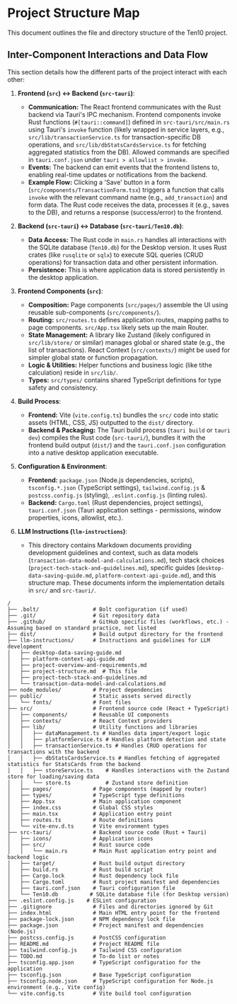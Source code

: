 # Project Structure Map

This document outlines the file and directory structure of the Ten10 project.

## Inter-Component Interactions and Data Flow

This section details how the different parts of the project interact with each other:

1.  **Frontend (`src`) <-> Backend (`src-tauri`)**:

    - **Communication:** The React frontend communicates with the Rust backend via Tauri's IPC mechanism. Frontend components invoke Rust functions (`#[tauri::command]`) defined in `src-tauri/src/main.rs` using Tauri's `invoke` function (likely wrapped in service layers, e.g., `src/lib/transactionService.ts` for transaction-specific DB operations, and `src/lib/dbStatsCardsService.ts` for fetching aggregated statistics from the DB). Allowed commands are specified in `tauri.conf.json` under `tauri > allowlist > invoke`.
    - **Events:** The backend can emit events that the frontend listens to, enabling real-time updates or notifications from the backend.
    - **Example Flow:** Clicking a 'Save' button in a form (`src/components/TransactionForm.tsx`) triggers a function that calls `invoke` with the relevant command name (e.g., `add_transaction`) and form data. The Rust code receives the data, processes it (e.g., saves to the DB), and returns a response (success/error) to the frontend.

2.  **Backend (`src-tauri`) <-> Database (`src-tauri/Ten10.db`)**:

    - **Data Access:** The Rust code in `main.rs` handles all interactions with the SQLite database (`Ten10.db`) for the Desktop version. It uses Rust crates (like `rusqlite` or `sqlx`) to execute SQL queries (CRUD operations) for transaction data and other persistent information.
    - **Persistence:** This is where application data is stored persistently in the desktop application.

3.  **Frontend Components (`src`)**:

    - **Composition:** Page components (`src/pages/`) assemble the UI using reusable sub-components (`src/components/`).
    - **Routing:** `src/routes.ts` defines application routes, mapping paths to page components. `src/App.tsx` likely sets up the main Router.
    - **State Management:** A library like Zustand (likely configured in `src/lib/store/` or similar) manages global or shared state (e.g., the list of transactions). React Context (`src/contexts/`) might be used for simpler global state or function propagation.
    - **Logic & Utilities:** Helper functions and business logic (like tithe calculation) reside in `src/lib/`.
    - **Types:** `src/types/` contains shared TypeScript definitions for type safety and consistency.

4.  **Build Process**:

    - **Frontend:** Vite (`vite.config.ts`) bundles the `src/` code into static assets (HTML, CSS, JS) outputted to the `dist/` directory.
    - **Backend & Packaging:** The Tauri build process (`tauri build` or `tauri dev`) compiles the Rust code (`src-tauri/`), bundles it with the frontend build output (`dist/`) and the `tauri.conf.json` configuration into a native desktop application executable.

5.  **Configuration & Environment**:

    - **Frontend:** `package.json` (Node.js dependencies, scripts), `tsconfig.*.json` (TypeScript settings), `tailwind.config.js` & `postcss.config.js` (styling), `.eslint.config.js` (linting rules).
    - **Backend:** `Cargo.toml` (Rust dependencies, project settings), `tauri.conf.json` (Tauri application settings - permissions, window properties, icons, allowlist, etc.).

6.  **LLM Instructions (`llm-instructions`)**:
    - This directory contains Markdown documents providing development guidelines and context, such as data models (`transaction-data-model-and-calculations.md`), tech stack choices (`project-tech-stack-and-guidelines.md`), specific guides (`desktop-data-saving-guide.md`, `platform-context-api-guide.md`), and this structure map. These documents inform the implementation details in `src/` and `src-tauri/`.

```
/
├── .bolt/                 # Bolt configuration (if used)
├── .git/                  # Git repository data
├── .github/               # GitHub specific files (workflows, etc.) - Assuming based on standard practice, not listed
├── dist/                  # Build output directory for the frontend
├── llm-instructions/      # Instructions and guidelines for LLM development
│   ├── desktop-data-saving-guide.md
│   ├── platform-context-api-guide.md
│   ├── project-overview-and-requirements.md
│   ├── project-structure.md  # This file
│   ├── project-tech-stack-and-guidelines.md
│   └── transaction-data-model-and-calculations.md
├── node_modules/          # Project dependencies
├── public/                # Static assets served directly
│   └── fonts/             # Font files
├── src/                   # Frontend source code (React + TypeScript)
│   ├── components/        # Reusable UI components
│   ├── contexts/          # React Context providers
│   ├── lib/               # Utility functions and libraries
│   │   ├── dataManagement.ts # Handles data import/export logic
│   │   ├── platformService.ts # Handles platform detection and state
│   │   ├── transactionService.ts # Handles CRUD operations for transactions with the backend
│   │   ├── dbStatsCardsService.ts # Handles fetching of aggregated statistics for StatsCards from the backend
│   │   ├── storeService.ts    # Handles interactions with the Zustand store for loading/saving data
│   │   └── store.ts           # Zustand store definition
│   ├── pages/             # Page components (mapped by router)
│   ├── types/             # TypeScript type definitions
│   ├── App.tsx            # Main application component
│   ├── index.css          # Global CSS styles
│   ├── main.tsx           # Application entry point
│   ├── routes.ts          # Route definitions
│   └── vite-env.d.ts      # Vite environment types
├── src-tauri/             # Backend source code (Rust + Tauri)
│   ├── icons/             # Application icons
│   ├── src/               # Rust source code
│   │   └── main.rs        # Main Rust application entry point and backend logic
│   ├── target/            # Rust build output directory
│   ├── build.rs           # Rust build script
│   ├── Cargo.lock         # Rust dependency lock file
│   ├── Cargo.toml         # Rust project manifest and dependencies
│   ├── tauri.conf.json    # Tauri configuration file
│   └── Ten10.db          # SQLite database file (for Desktop version)
├── .eslint.config.js    # ESLint configuration
├── .gitignore             # Files and directories ignored by Git
├── index.html             # Main HTML entry point for the frontend
├── package-lock.json      # NPM dependency lock file
├── package.json           # Project manifest and dependencies (Node.js)
├── postcss.config.js      # PostCSS configuration
├── README.md              # Project README file
├── tailwind.config.js     # Tailwind CSS configuration
├── TODO.md                # To-do list or notes
├── tsconfig.app.json      # TypeScript configuration for the application
├── tsconfig.json          # Base TypeScript configuration
├── tsconfig.node.json     # TypeScript configuration for Node.js environment (e.g., Vite config)
└── vite.config.ts         # Vite build tool configuration
```
